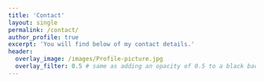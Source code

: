 ```yaml
---
title: 'Contact'
layout: single
permalink: /contact/
author_profile: true
excerpt: 'You will find below of my contact details.'
header:
  overlay_image: /images/Profile-picture.jpg
  overlay_filter: 0.5 # same as adding an opacity of 0.5 to a black background
---
```


